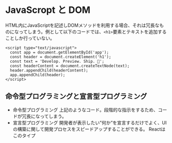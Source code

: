 # JavaScropt と DOM
HTML内にJavaScriptを記述しDOMメソッドを利用する場合、それは冗長なものになってしまう。例として以下のコードでは、`<h1>`要素とテキストを追加することしか行っていない。
```
<script type="text/javascript">
  const app = document.getElementById('app');
  const header = document.createElement('h1');
  const text = 'Develop. Preview. Ship. 🚀';
  const headerContent = document.createTextNode(text);
  header.appendChild(headerContent);
  app.appendChild(header);
</script>
```

## 命令型プログラミングと宣言型プログラミング
- 命令型プログラミング
    上記のようなコード。段階的な指示をするため、コードが冗長になってしまう。
- 宣言型プログラミング
    開発者が表示したい”何か”を宣言するだけでよく、UIの構築に関して開発プロセスをスピードアップすることができる。
    Reactはこのタイプ